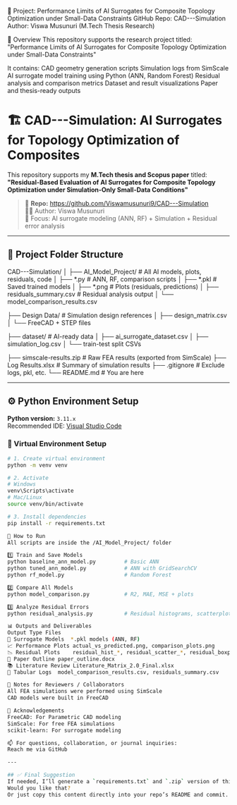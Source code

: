 📁 Project: Performance Limits of AI Surrogates for Composite Topology Optimization under Small-Data Constraints
GitHub Repo: CAD---Simulation
Author: Viswa Musunuri (M.Tech Thesis Research)

📘 Overview
This repository supports the research project titled:
"Performance Limits of AI Surrogates for Composite Topology Optimization under Small-Data Constraints"

It contains:
CAD geometry generation scripts
Simulation logs from SimScale
AI surrogate model training using Python (ANN, Random Forest)
Residual analysis and comparison metrics
Dataset and result visualizations
Paper and thesis-ready outputs

# 🏗️ CAD---Simulation: AI Surrogates for Topology Optimization of Composites

This repository supports my **M.Tech thesis and Scopus paper** titled:  
**"Residual-Based Evaluation of AI Surrogates for Composite Topology Optimization under Simulation-Only Small-Data Conditions"**

> 🔗 **Repo:** https://github.com/Viswamusunuri9/CAD---Simulation  
> 🧑‍💻 Author: Viswa Musunuri  
> 🎯 Focus: AI surrogate modeling (ANN, RF) + Simulation + Residual error analysis

---

## 📁 Project Folder Structure

CAD---Simulation/
│
├── AI_Model_Project/ # All AI models, plots, residuals, code
│ ├── *.py # ANN, RF, comparison scripts
│ ├── *.pkl # Saved trained models
│ ├── *.png # Plots (residuals, predictions)
│ ├── residuals_summary.csv # Residual analysis output
│ └── model_comparison_results.csv

├── Design Data/ # Simulation design references
│ ├── design_matrix.csv
│ └── FreeCAD + STEP files

├── dataset/ # AI-ready data
│ ├── ai_surrogate_dataset.csv
│ ├── simulation_log.csv
│ └── train-test split CSVs

├── simscale-results.zip # Raw FEA results (exported from SimScale)
├── Log Results.xlsx # Summary of simulation results
├── .gitignore # Exclude logs, pkl, etc.
└── README.md # You are here


---

## ⚙️ Python Environment Setup

**Python version:** `3.11.x`  
Recommended IDE: [Visual Studio Code](https://code.visualstudio.com/)

### 🔧 Virtual Environment Setup

```bash
# 1. Create virtual environment
python -m venv venv

# 2. Activate
# Windows
venv\Scripts\activate
# Mac/Linux
source venv/bin/activate

# 3. Install dependencies
pip install -r requirements.txt

🚀 How to Run
All scripts are inside the /AI_Model_Project/ folder

1️⃣ Train and Save Models
python baseline_ann_model.py         # Basic ANN
python tuned_ann_model.py            # ANN with GridSearchCV
python rf_model.py                   # Random Forest

2️⃣ Compare All Models
python model_comparison.py           # R2, MAE, MSE + plots

3️⃣ Analyze Residual Errors
python residual_analysis.py          # Residual histograms, scatterplots, boxplots

📊 Outputs and Deliverables
Output Type	Files
🔢 Surrogate Models	*.pkl models (ANN, RF)
📈 Performance Plots	actual_vs_predicted.png, comparison_plots.png
📉 Residual Plots	residual_hist_*, residual_scatter_*, residual_boxplot_*
📄 Paper Outline	paper_outline.docx
📚 Literature Review	Literature_Matrix_2.0_Final.xlsx
📑 Tabular Logs	model_comparison_results.csv, residuals_summary.csv

🧠 Notes for Reviewers / Collaborators
All FEA simulations were performed using SimScale
CAD models were built in FreeCAD

🤝 Acknowledgements
FreeCAD: For Parametric CAD modeling
SimScale: For free FEA simulations
scikit-learn: For surrogate modeling

📫 For questions, collaboration, or journal inquiries:
Reach me via GitHub

---

## ✅ Final Suggestion
If needed, I’ll generate a `requirements.txt` and `.zip` version of this `README.md` file for quick upload.
Would you like that?
Or just copy this content directly into your repo’s README and commit.
